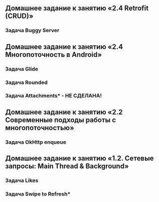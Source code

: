 ## Домашнее задание к занятию «2.4 Retrofit (CRUD)»
### Задача Buggy Server

## Домашнее задание к занятию «2.4 Многопоточность в Android»
### Задача Glide
### Задача Rounded
### Задача Attachments* - НЕ СДЕЛАНА!

## Домашнее задание к занятию «2.2 Современные подходы работы с многопоточностью»
### Задача OkHttp enqueue

## Домашнее задание к занятию «1.2. Сетевые запросы: Main Thread & Background»
### Задача Likes
### Задача Swipe to Refresh*
